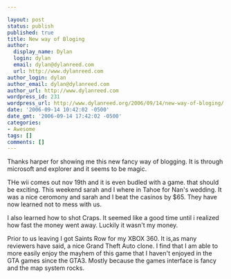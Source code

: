 ```yaml
---

layout: post
status: publish
published: true
title: New way of Bloging
author:
  display_name: Dylan
  login: dylan
  email: dylan@dylanreed.com
  url: http://www.dylanreed.com
author_login: dylan
author_email: dylan@dylanreed.com
author_url: http://www.dylanreed.com
wordpress_id: 231
wordpress_url: http://www.dylanreed.org/2006/09/14/new-way-of-bloging/
date: '2006-09-14 10:42:02 -0500'
date_gmt: '2006-09-14 17:42:02 -0500'
categories:
- Awesome
tags: []
comments: []
---
```


Thanks harper for showing me this new fancy way of blogging. It is through microsoft and explorer and it seems to be magic.

THe wii comes out nov 19th and it is even budled with a game. that should be exciting. This weekend sarah and I where in Tahoe for Nan's wedding. It was a nice ceromony and sarah and I beat the casinos by $65. They have now learned not to mess with us. 

I also learned how to shot Craps. It seemed like a good time until i realized how fast the money went away. Luckily it wasn't my money.

Prior to us leaving I got Saints Row for my XBOX 360. It is,as many reviewers have said, a nice Grand Theft Auto clone.  I find that I am able to more easily enjoy the mayhem of this game that I haven't enjoyed in the GTA games since the GTA3. Mostly because the games interface is fancy and the map system rocks.
